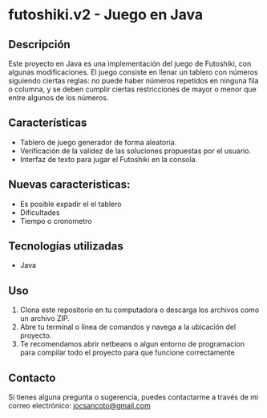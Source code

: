 # futoshiki.v2 - Juego en Java


## Descripción
Este proyecto en Java es una implementación del juego de Futoshiki, con algunas modificaciones. El juego consiste en llenar un tablero con números siguiendo ciertas reglas: 
no puede haber números repetidos en ninguna fila o columna, y se deben cumplir ciertas restricciones de mayor o menor que entre algunos de los números.

## Características
- Tablero de juego generador de forma aleatoria.
- Verificación de la validez de las soluciones propuestas por el usuario.
- Interfaz de texto para jugar el Futoshiki en la consola.
## Nuevas caracteristicas:
- Es posible expadir el el tablero
- Dificultades
- Tiempo o cronometro

## Tecnologías utilizadas
- Java

## Uso
1. Clona este repositorio en tu computadora o descarga los archivos como un archivo ZIP.
2. Abre tu terminal o línea de comandos y navega a la ubicación del proyecto.
3. Te recomendamos abrir netbeans o algun entorno de programacion para compilar todo el proyecto para que funcione correctamente

## Contacto
Si tienes alguna pregunta o sugerencia, puedes contactarme a través de mi correo electrónico: jocsancoto@gmail.com
